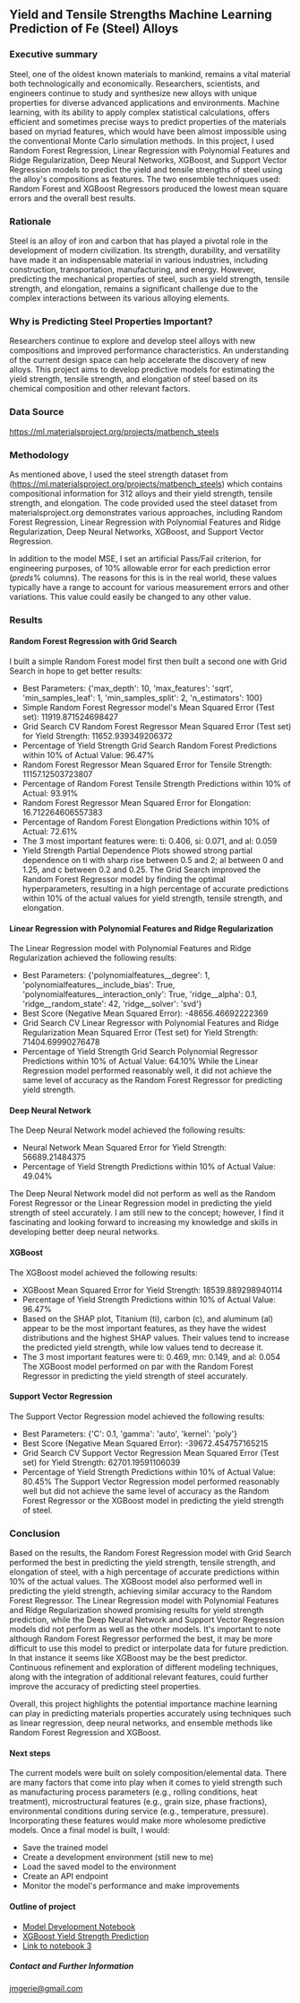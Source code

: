 ## Yield and Tensile Strengths Machine Learning Prediction of Fe (Steel) Alloys

### Executive summary
Steel, one of the oldest known materials to mankind, remains a vital material both technologically and economically. Researchers, scientists, and engineers continue to study and synthesize new alloys with unique properties for diverse advanced applications and environments. Machine learning, with its ability to apply complex statistical calculations, offers efficient and sometimes precise ways to predict properties of the materials based on myriad features, which would have been almost impossible using the conventional Monte Carlo simulation methods. In this project, I used Random Forest Regression, Linear Regression with Polynomial Features and Ridge Regularization, Deep Neural Networks, XGBoost, and Support Vector Regression models to predict the yield and tensile strengths of steel using the alloy's compositions as features. The two ensemble techniques used: Random Forest and XGBoost Regressors produced the lowest mean square errors and the overall best results. 

### Rationale
Steel is an alloy of iron and carbon that has played a pivotal role in the development of modern civilization. Its strength, durability, and versatility have made it an indispensable material in various industries, including construction, transportation, manufacturing, and energy. However, predicting the mechanical properties of steel, such as yield strength, tensile strength, and elongation, remains a significant challenge due to the complex interactions between its various alloying elements.

### Why is Predicting Steel Properties Important?
Researchers continue to explore and develop steel alloys with new compositions and improved performance characteristics. An understanding of the current design space can help accelerate the discovery of new alloys.
This project aims to develop predictive models for estimating the yield strength, tensile strength, and elongation of steel based on its chemical composition and other relevant factors. 

### Data Source
https://ml.materialsproject.org/projects/matbench_steels

### Methodology
As mentioned above, I used the steel strength dataset from (https://ml.materialsproject.org/projects/matbench_steels) which contains compositional information for 312 alloys and their yield strength, tensile strength, and elongation. The code provided used the steel dataset from materialsproject.org demonstrates various approaches, including Random Forest Regression, Linear Regression with Polynomial Features and Ridge Regularization, Deep Neural Networks, XGBoost, and Support Vector Regression.

In addition to the model MSE, I set an artificial Pass/Fail criterion, for engineering purposes, of 10% allowable error for each prediction error (_preds_% columns). The reasons for this is in the real world, these values typically have a range to account for various measurement errors and other variations. This value could easily be changed to any other value.

### Results

#### Random Forest Regression with Grid Search
I built a simple Random Forest model first then built a second one with Grid Search in hope to get better results:
- Best Parameters: {'max_depth': 10, 'max_features': 'sqrt', 'min_samples_leaf': 1, 'min_samples_split': 2, 'n_estimators': 100}
- Simple Random Forest Regressor model's Mean Squared Error (Test set): 11919.871524698427
- Grid Search CV Random Forest Regressor Mean Squared Error (Test set) for Yield Strength: 11652.939349206372
- Percentage of Yield Strength Grid Search Random Forest Predictions within 10% of Actual Value: 96.47%
- Random Forest Regressor Mean Squared Error for Tensile Strength: 11157.12503723807
- Percentage of Random Forest Tensile Strength Predictions within 10% of Actual: 93.91%
- Random Forest Regressor Mean Squared Error for Elongation: 16.712264606557383
- Percentage of Random Forest Elongation Predictions within 10% of Actual: 72.61%
- The 3 most important features were: ti: 0.406, si: 0.071, and al: 0.059
- Yield Strength Partial Dependence Plots showed strong partial dependence on ti with sharp rise between 0.5 and 2; al between 0 and 1.25, and c between 0.2 and 0.25.
The Grid Search improved the Random Forest Regressor model by finding the optimal hyperparameters, resulting in a high percentage of accurate predictions within 10% of the actual values for yield strength, tensile strength, and elongation.

#### Linear Regression with Polynomial Features and Ridge Regularization
The Linear Regression model with Polynomial Features and Ridge Regularization achieved the following results:
- Best Parameters: {'polynomialfeatures__degree': 1, 'polynomialfeatures__include_bias': True, 'polynomialfeatures__interaction_only': True, 'ridge__alpha': 0.1, 'ridge__random_state': 42, 'ridge__solver': 'svd'}
- Best Score (Negative Mean Squared Error): -48656.46692222369
- Grid Search CV Linear Regressor with Polynomial Features and Ridge Regularization Mean Squared Error (Test set) for Yield Strength: 71404.69990276478
- Percentage of Yield Strength Grid Search Polynomial Regressor Predictions within 10% of Actual Value: 64.10%
While the Linear Regression model performed reasonably well, it did not achieve the same level of accuracy as the Random Forest Regressor for predicting yield strength.

#### Deep Neural Network
The Deep Neural Network model achieved the following results:
- Neural Network Mean Squared Error for Yield Strength: 56689.21484375
- Percentage of Yield Strength Predictions within 10% of Actual Value: 49.04%

The Deep Neural Network model did not perform as well as the Random Forest Regressor or the Linear Regression model in predicting the yield strength of steel accurately. I am still new to the concept; however, I find it fascinating and looking forward to increasing my knowledge and skills in developing better deep neural networks.

#### XGBoost
The XGBoost model achieved the following results:
- XGBoost Mean Squared Error for Yield Strength: 18539.889298940114
- Percentage of Yield Strength Predictions within 10% of Actual Value: 96.47%
- Based on the SHAP plot, Titanium (ti), carbon (c), and aluminum (al) appear to be the most important features, as they have the widest distributions and the highest SHAP values. Their values tend to increase the predicted yield strength, while low values tend to decrease it.
- The 3 most important features were ti: 0.469, mn: 0.149, and al: 0.054
The XGBoost model performed on par with the Random Forest Regressor in predicting the yield strength of steel accurately.

#### Support Vector Regression
The Support Vector Regression model achieved the following results:
- Best Parameters: {'C': 0.1, 'gamma': 'auto', 'kernel': 'poly'}
- Best Score (Negative Mean Squared Error): -39672.454757165215
- Grid Search CV Support Vector Regression Mean Squared Error (Test set) for Yield Strength: 62701.19591106039
- Percentage of Yield Strength Predictions within 10% of Actual Value: 80.45%
The Support Vector Regression model performed reasonably well but did not achieve the same level of accuracy as the Random Forest Regressor or the XGBoost model in predicting the yield strength of steel.

### Conclusion
Based on the results, the Random Forest Regression model with Grid Search performed the best in predicting the yield strength, tensile strength, and elongation of steel, with a high percentage of accurate predictions within 10% of the actual values. The XGBoost model also performed well in predicting the yield strength, achieving similar accuracy to the Random Forest Regressor. The Linear Regression model with Polynomial Features and Ridge Regularization showed promising results for yield strength prediction, while the Deep Neural Network and Support Vector Regression models did not perform as well as the other models.
It's important to note although Random Forest Regressor performed the best, it may be more difficult to use this model to predict or interpolate data for future prediction. In that instance it seems like XGBoost may be the best predictor.
Continuous refinement and exploration of different modeling techniques, along with the integration of additional relevant features, could further improve the accuracy of predicting steel properties.

Overall, this project highlights the potential importance machine learning can play in predicting materials properties accurately using techniques such as linear regression, deep neural networks, and ensemble methods like Random Forest Regression and XGBoost.

#### Next steps
The current models were built on solely composition/elemental data. There are many factors that come into play when it comes to yield strength such as manufacturing process parameters (e.g., rolling conditions, heat treatment), microstructural features (e.g., grain size, phase fractions), environmental conditions during service (e.g., temperature, pressure). Incorporating these features would make more wholesome predictive models. Once a final model is built, I would:
- Save the trained model
- Create a development environment (still new to me)
- Load the saved model to the environment
- Create an API endpoint
- Monitor the model's performance and make improvements

#### Outline of project

- [Model Development Notebook](https://github.com/JMGErie/Module-24-Final-Capstone-Project/blob/main/steel_2.ipynb)
- [XGBoost Yield Strength Prediction]()
- [Link to notebook 3]()

##### Contact and Further Information
jmgerie@gmail.com

